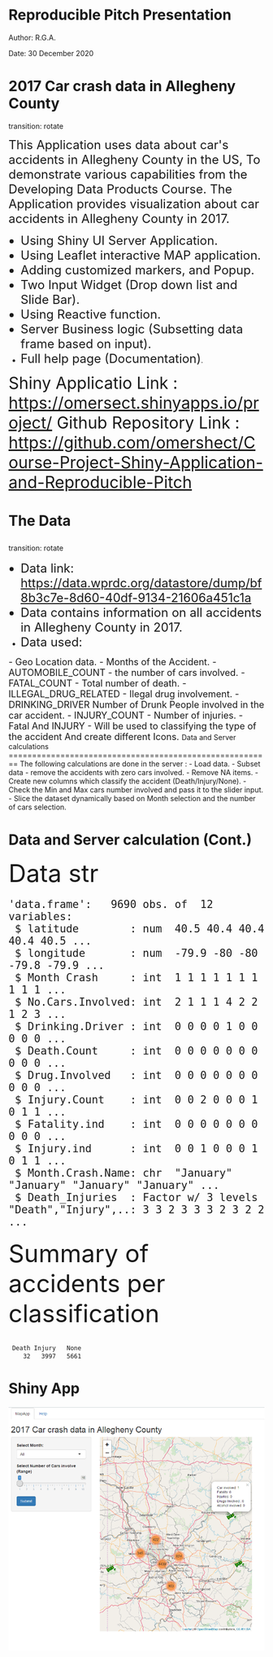 Reproducible Pitch Presentation 
========================================================

Author: R.G.A.

Date: 30 December 2020 



2017 Car crash data in Allegheny County
========================================================
transition: rotate

<font size = "5">This Application uses data about car's accidents in Allegheny County in the US, To demonstrate various capabilities from the Developing Data Products Course.
The Application provides visualization about car accidents in Allegheny County in 2017.


- Using Shiny UI Server Application. 
- Using Leaflet interactive MAP application. 
- Adding customized markers, and Popup. 
- Two Input Widget (Drop down list and Slide Bar).
- Using Reactive function. 
- Server Business logic (Subsetting data frame based on input).
- Full help page (Documentation)</font>.

<font size = "6">Shiny Applicatio Link : https://omersect.shinyapps.io/project/ </font>
<font size = "6">Github Repository Link : https://github.com/omershect/Course-Project-Shiny-Application-and-Reproducible-Pitch </font>


The Data 
========================================================
transition: rotate
<font size = "5">
- Data link: https://data.wprdc.org/datastore/dump/bf8b3c7e-8d60-40df-9134-21606a451c1a
- Data contains information on all accidents in Allegheny County in 2017.
- Data used: </font>
<font size = "4">
- Geo Location data. 
- Months of the Accident. 
- AUTOMOBILE_COUNT -  the number of cars involved. 
- FATAL_COUNT - Total number of death. 
- ILLEGAL_DRUG_RELATED - Ilegal drug involvement. 
- DRINKING_DRIVER Number of Drunk People involved in the car accident. 
- INJURY_COUNT - Number of injuries. 
- Fatal And INJURY - Will be used to classifying the type of the accident 
    And create different Icons. 


</font>
Data and Server calculations 
========================================================
The following calculations are done in the server :
- Load data. 
- Subset data - remove the accidents with zero cars involved. 
- Remove NA items.
- Create new columns which classify the accident (Death/Injury/None).
- Check the Min and Max cars number involved and pass it to the slider input.
- Slice the dataset dynamically based on Month selection and the number of cars selection. 


Data and Server calculation (Cont.)
========================================================

<font size = "7">
Data str
</font>
<font size = "5">

```
'data.frame':	9690 obs. of  12 variables:
 $ latitude        : num  40.5 40.4 40.4 40.4 40.5 ...
 $ longitude       : num  -79.9 -80 -80 -79.8 -79.9 ...
 $ Month Crash     : int  1 1 1 1 1 1 1 1 1 1 ...
 $ No.Cars.Involved: int  2 1 1 1 4 2 2 1 2 3 ...
 $ Drinking.Driver : int  0 0 0 0 1 0 0 0 0 0 ...
 $ Death.Count     : int  0 0 0 0 0 0 0 0 0 0 ...
 $ Drug.Involved   : int  0 0 0 0 0 0 0 0 0 0 ...
 $ Injury.Count    : int  0 0 2 0 0 0 1 0 1 1 ...
 $ Fatality.ind    : int  0 0 0 0 0 0 0 0 0 0 ...
 $ Injury.ind      : int  0 0 1 0 0 0 1 0 1 1 ...
 $ Month.Crash.Name: chr  "January" "January" "January" "January" ...
 $ Death_Injuries  : Factor w/ 3 levels "Death","Injury",..: 3 3 2 3 3 3 2 3 2 2 ...
```
</font>
<font size = "7">
Summary of accidents per classification 

</font>

```

 Death Injury   None 
    32   3997   5661 
```

</font>



Shiny App
========================================================

![some caption](ShinyApp.PNG)
